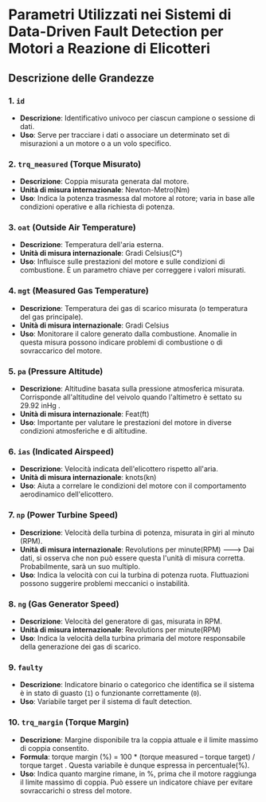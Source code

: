 # Parametri Utilizzati nei Sistemi di Data-Driven Fault Detection per Motori a Reazione di Elicotteri

## Descrizione delle Grandezze

### 1. `id`
- **Descrizione**: Identificativo univoco per ciascun campione o sessione di dati.
- **Uso**: Serve per tracciare i dati o associare un determinato set di misurazioni a un motore o a un volo specifico.

### 2. `trq_measured` (Torque Misurato)
- **Descrizione**: Coppia misurata generata dal motore.
- **Unità di misura internazionale**: Newton-Metro(Nm)
- **Uso**: Indica la potenza trasmessa dal motore al rotore; varia in base alle condizioni operative e alla richiesta di potenza.

### 3. `oat` (Outside Air Temperature)
- **Descrizione**: Temperatura dell'aria esterna.
- **Unità di misura internazionale**: Gradi Celsius(C°)
- **Uso**: Influisce sulle prestazioni del motore e sulle condizioni di combustione. È un parametro chiave per correggere i valori misurati.

### 4. `mgt` (Measured Gas Temperature)
- **Descrizione**: Temperatura dei gas di scarico misurata (o temperatura del gas principale).
- **Unità di misura internazionale**: Gradi Celsius 
- **Uso**: Monitorare il calore generato dalla combustione. Anomalie in questa misura possono indicare problemi di combustione o di sovraccarico del motore.

### 5. `pa` (Pressure Altitude)
- **Descrizione**: Altitudine basata sulla pressione atmosferica misurata. Corrisponde all'altitudine del veivolo quando l'altimetro è settato su 29.92 inHg .
- **Unità di misura internazionale**: Feat(ft)
- **Uso**: Importante per valutare le prestazioni del motore in diverse condizioni atmosferiche e di altitudine.

### 6. `ias` (Indicated Airspeed)
- **Descrizione**: Velocità indicata dell'elicottero rispetto all'aria.
- **Unità di misura internazionale**: knots(kn)
- **Uso**: Aiuta a correlare le condizioni del motore con il comportamento aerodinamico dell'elicottero.

### 7. `np` (Power Turbine Speed)
- **Descrizione**: Velocità della turbina di potenza, misurata in giri al minuto (RPM).
- **Unità di misura internazionale**: Revolutions per minute(RPM)  ---> Dai dati, si osserva che non può essere questa l'unità di misura corretta. Probabilmente, sarà un suo multiplo.
- **Uso**: Indica la velocità con cui la turbina di potenza ruota. Fluttuazioni possono suggerire problemi meccanici o instabilità.

### 8. `ng` (Gas Generator Speed)
- **Descrizione**: Velocità del generatore di gas, misurata in RPM.
- **Unità di misura internazionale**: Revolutions per minute(RPM)
- **Uso**: Indica la velocità della turbina primaria del motore responsabile della generazione dei gas di scarico.

### 9. `faulty`
- **Descrizione**: Indicatore binario o categorico che identifica se il sistema è in stato di guasto (`1`) o funzionante correttamente (`0`).
- **Uso**: Variabile target per il sistema di fault detection.

### 10. `trq_margin` (Torque Margin)
- **Descrizione**: Margine disponibile tra la coppia attuale e il limite massimo di coppia consentito.
- **Formula**: torque margin (%) = 100 * (torque measured – torque target) / torque target . Questa variabile è dunque espressa in percentuale(%).
- **Uso**: Indica quanto margine rimane, in %, prima che il motore raggiunga il limite massimo di coppia. Può essere un indicatore chiave per evitare sovraccarichi o stress del motore.


